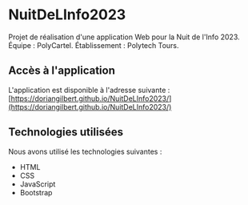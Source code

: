 # NuitDeLInfo2023
Projet de réalisation d'une application Web pour la Nuit de l'Info 2023. Équipe : PolyCartel. Établissement : Polytech Tours.

## Accès à l'application
L'application est disponible à l'adresse suivante : [https://doriangilbert.github.io/NuitDeLInfo2023/](https://doriangilbert.github.io/NuitDeLInfo2023/)

## Technologies utilisées
Nous avons utilisé les technologies suivantes :
- HTML
- CSS
- JavaScript
- Bootstrap
